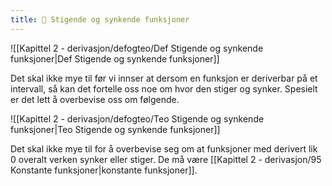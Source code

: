 ```yaml
---
title: 📄 Stigende og synkende funksjoner
---
```

![[Kapittel 2 - derivasjon/defogteo/Def Stigende og synkende funksjoner|Def Stigende og synkende funksjoner]]

Det skal ikke mye til før vi innser at dersom en funksjon er deriverbar på et intervall, så kan det fortelle oss noe om hvor den stiger og synker. Spesielt er det lett å overbevise oss om følgende.

![[Kapittel 2 - derivasjon/defogteo/Teo Stigende og synkende funksjoner|Teo Stigende og synkende funksjoner]]


Det skal ikke mye til for å overbevise seg om at funksjoner med derivert lik 0 overalt verken synker eller stiger. De må være [[Kapittel 2 - derivasjon/95 Konstante funksjoner|konstante funksjoner]].
